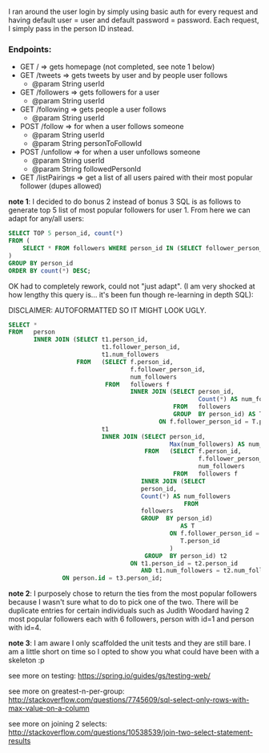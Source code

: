 I ran around the user login by simply using basic auth for every request and having default user = user and default password = password.
Each request, I simply pass in the person ID instead.

### Endpoints:

* GET / => gets homepage (not completed, see note 1 below)
* GET /tweets => gets tweets by user and by people user follows
  * @param String userId
* GET /followers => gets followers for a user
  * @param String userId
* GET /following => gets people a user follows
  * @param String userId
* POST /follow => for when a user follows someone
  * @param String userId
  * @param String personToFollowId
* POST /unfollow => for when a user unfollows someone
  * @param String userId
  * @param String followedPersonId
* GET /listPairings => get a list of all users paired with their most popular follower (dupes allowed)

**note 1**: I decided to do bonus 2 instead of bonus 3
SQL is as follows to generate top 5 list of most popular followers for user 1. From here we can adapt for any/all users:

```SQL
SELECT TOP 5 person_id, count(*)
FROM (
    SELECT * FROM followers WHERE person_id IN (SELECT follower_person_id FROM followers WHERE person_id = 1)
)
GROUP BY person_id
ORDER BY count(*) DESC;
```

OK had to completely rework, could not "just adapt". (I am very shocked at how lengthy this query is... it's been fun though re-learning in depth SQL):

DISCLAIMER: AUTOFORMATTED SO IT MIGHT LOOK UGLY.

```SQL
SELECT * 
FROM   person 
       INNER JOIN (SELECT t1.person_id, 
                          t1.follower_person_id, 
                          t1.num_followers 
                   FROM   (SELECT f.person_id, 
                                  f.follower_person_id, 
                                  num_followers 
                           FROM   followers f 
                                  INNER JOIN (SELECT person_id, 
                                                     Count(*) AS num_followers 
                                              FROM   followers 
                                              GROUP  BY person_id) AS T 
                                          ON f.follower_person_id = T.person_id) 
                          t1 
                          INNER JOIN (SELECT person_id, 
                                             Max(num_followers) AS num_followers 
                                      FROM   (SELECT f.person_id, 
                                                     f.follower_person_id, 
                                                     num_followers 
                                              FROM   followers f 
                                     INNER JOIN (SELECT 
                                     person_id, 
                                     Count(*) AS num_followers 
                                                 FROM 
                                     followers 
                                     GROUP  BY person_id) 
                                                AS T 
                                             ON f.follower_person_id = 
                                                T.person_id 
                                             ) 
                                      GROUP  BY person_id) t2 
                                  ON t1.person_id = t2.person_id 
                                     AND t1.num_followers = t2.num_followers) t3 
               ON person.id = t3.person_id; 
```

**note 2**: I purposely chose to return the ties from the most popular followers because I wasn't sure what to do to pick one of the two.
There will be duplicate entries for certain individuals such as Judith Woodard having 2 most popular followers each with 6 followers, person with id=1 and person with id=4.

**note 3**: I am aware I only scaffolded the unit tests and they are still bare. I am a little short on time so I opted to show you what could have been with a skeleton :p

see more on testing: https://spring.io/guides/gs/testing-web/

see more on greatest-n-per-group: http://stackoverflow.com/questions/7745609/sql-select-only-rows-with-max-value-on-a-column

see more on joining 2 selects: http://stackoverflow.com/questions/10538539/join-two-select-statement-results
